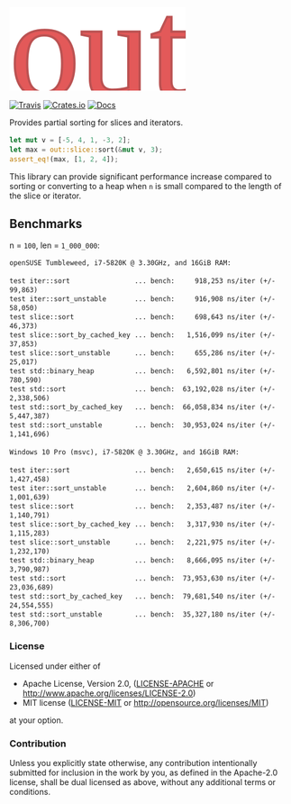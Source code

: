 ![out](https://raw.githubusercontent.com/evenorog/out/master/out.svg?sanitize=true)

[![Travis](https://travis-ci.com/evenorog/out.svg?branch=master)](https://travis-ci.com/evenorog/out)
[![Crates.io](https://img.shields.io/crates/v/out.svg)](https://crates.io/crates/out)
[![Docs](https://docs.rs/out/badge.svg)](https://docs.rs/out)

Provides partial sorting for slices and iterators.

```rust
let mut v = [-5, 4, 1, -3, 2];
let max = out::slice::sort(&mut v, 3);
assert_eq!(max, [1, 2, 4]);
```

This library can provide significant performance increase compared to sorting or
converting to a heap when `n` is small compared to the length of the slice or iterator.

## Benchmarks

n = `100`, len = `1_000_000`:

```
openSUSE Tumbleweed, i7-5820K @ 3.30GHz, and 16GiB RAM:

test iter::sort                ... bench:     918,253 ns/iter (+/- 99,863)
test iter::sort_unstable       ... bench:     916,908 ns/iter (+/- 58,050)
test slice::sort               ... bench:     698,643 ns/iter (+/- 46,373)
test slice::sort_by_cached_key ... bench:   1,516,099 ns/iter (+/- 37,853)
test slice::sort_unstable      ... bench:     655,286 ns/iter (+/- 25,017)
test std::binary_heap          ... bench:   6,592,801 ns/iter (+/- 780,590)
test std::sort                 ... bench:  63,192,028 ns/iter (+/- 2,338,506)
test std::sort_by_cached_key   ... bench:  66,058,834 ns/iter (+/- 5,447,387)
test std::sort_unstable        ... bench:  30,953,024 ns/iter (+/- 1,141,696)

Windows 10 Pro (msvc), i7-5820K @ 3.30GHz, and 16GiB RAM:

test iter::sort                ... bench:   2,650,615 ns/iter (+/- 1,427,458)
test iter::sort_unstable       ... bench:   2,604,860 ns/iter (+/- 1,001,639)
test slice::sort               ... bench:   2,353,487 ns/iter (+/- 1,140,791)
test slice::sort_by_cached_key ... bench:   3,317,930 ns/iter (+/- 1,115,283)
test slice::sort_unstable      ... bench:   2,221,975 ns/iter (+/- 1,232,170)
test std::binary_heap          ... bench:   8,666,095 ns/iter (+/- 3,790,987)
test std::sort                 ... bench:  73,953,630 ns/iter (+/- 23,036,689)
test std::sort_by_cached_key   ... bench:  79,681,540 ns/iter (+/- 24,554,555)
test std::sort_unstable        ... bench:  35,327,180 ns/iter (+/- 8,306,700)
```

### License

Licensed under either of

 * Apache License, Version 2.0, ([LICENSE-APACHE](LICENSE-APACHE) or http://www.apache.org/licenses/LICENSE-2.0)
 * MIT license ([LICENSE-MIT](LICENSE-MIT) or http://opensource.org/licenses/MIT)

at your option.

### Contribution

Unless you explicitly state otherwise, any contribution intentionally submitted
for inclusion in the work by you, as defined in the Apache-2.0 license, shall be dual licensed as above, without any
additional terms or conditions.

